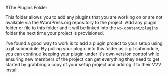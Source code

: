 #The Plugins Folder

This folder allows you to add any plugins that you are working on or are not available via the WordPress.org repository to the project. Add any plugin folder or file to this folder and it will be linked into the `wp-content/plugins` folder the next time your project is provisioned.

I've found a good way to work is to add a plugin project to your setup using a git submodule. By pulling your plugin into this folder as a git submodule, you can continue keeping your plugin under it's own version control while ensuring new members of the project can get everything they need to get started by grabbing a copy of your setup project and adding it to their VVV install.
